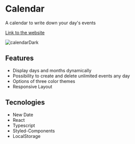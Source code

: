 # Calendar
A calendar to write down your day's events

[Link to the website](http://calendar-233.netlify.app/)

![calendarDark](https://user-images.githubusercontent.com/100080387/209005300-2641555d-b263-4766-8839-caba0ec0fc06.png)

## Features
 * Display days and months dynamically
 * Possibility to create and delete unlimited events any day
 * Options of three color themes
 * Responsive Layout

## Tecnologies
 * New Date
 * React
 * Typescript
 * Styled-Components
 * LocalStorage

